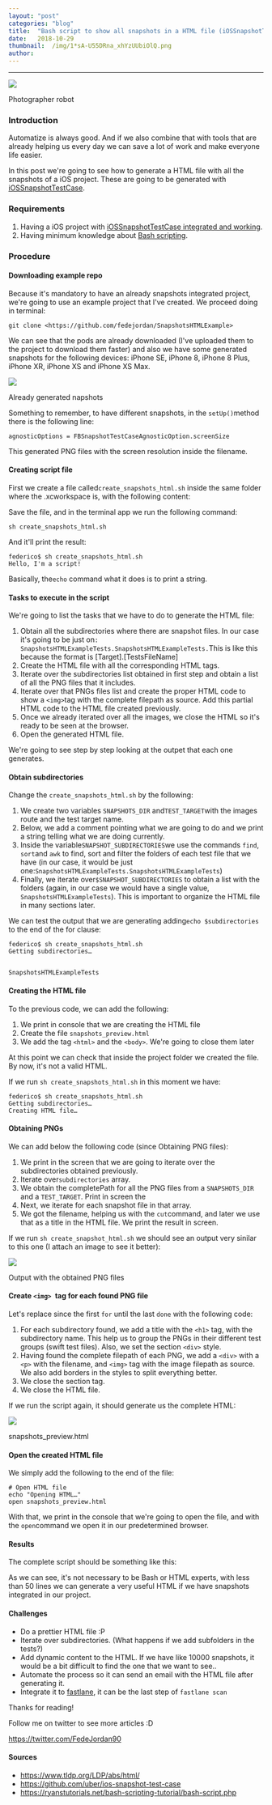 ```yaml
---
layout:	"post"
categories:	"blog"
title:	"Bash script to show all snapshots in a HTML file (iOSSnapshotTestCase + Bash + HTML/CSS)"
date:	2018-10-29
thumbnail:	/img/1*sA-U55DRna_xhYzUUbiOlQ.png
author:	
---
```


* * *

![](/img/1*sA-U55DRna_xhYzUUbiOlQ.png)

Photographer robot

### Introduction

Automatize is always good. And if we also combine that with tools that are
already helping us every day we can save a lot of work and make everyone life
easier.

In this post we're going to see how to generate a HTML file with all the
snapshots of a iOS project. These are going to be generated with
[iOSSnapshotTestCase](https://github.com/uber/ios-snapshot-test-case).

### Requirements

  1. Having a iOS project with [iOSSnapshotTestCase integrated and working](https://medium.com/@federicojordn/how-to-do-ui-testing-in-ios-with-fbsnapshottestcase-caea27e3d5f4).
  2. Having minimum knowledge about [Bash scripting](https://ryanstutorials.net/bash-scripting-tutorial/bash-script.php).

### Procedure

#### Downloading example repo

Because it's mandatory to have an already snapshots integrated project, we're
going to use an example project that I've created. We proceed doing in
terminal:

`git clone <https://github.com/fedejordan/SnapshotsHTMLExample>`

We can see that the pods are already downloaded (I've uploaded them to the
project to download them faster) and also we have some generated snapshots for
the following devices: iPhone SE, iPhone 8, iPhone 8 Plus, iPhone XR, iPhone
XS and iPhone XS Max.

![](/img/1*GWhstAjtcGeqwG_jM2_iwA.png)

Already generated napshots

Something to remember, to have different snapshots, in the `setUp()`method
there is the following line:

`agnosticOptions = FBSnapshotTestCaseAgnosticOption.screenSize`

This generated PNG files with the screen resolution inside the filename.

#### Creating script file

First we create a file called`create_snapshots_html.sh` inside the same folder
where the .xcworkspace is, with the following content:

Save the file, and in the terminal app we run the following command:

`sh create_snapshots_html.sh`

And it'll print the result:

    
    
    federico$ sh create_snapshots_html.sh   
    Hello, I'm a script!

Basically, the`echo` command what it does is to print a string.

#### Tasks to execute in the script

We're going to list the tasks that we have to do to generate the HTML file:

  1. Obtain all the subdirectories where there are snapshot files. In our case it's going to be just on`: SnapshotsHTMLExampleTests.SnapshotsHTMLExampleTests.`This is like this because the format is [Target].[TestsFileName]
  2. Create the HTML file with all the corresponding HTML tags.
  3. Iterate over the subdirectories list obtained in first step and obtain a list of all the PNG files that it includes.
  4. Iterate over that PNGs files list and create the proper HTML code to show a `<img>`tag with the complete filepath as source. Add this partial HTML code to the HTML file created previously.
  5. Once we already iterated over all the images, we close the HTML so it's ready to be seen at the browser.
  6. Open the generated HTML file.

We're going to see step by step looking at the outpet that each one generates.

#### Obtain subdirectories

Change the `create_snapshots_html.sh` by the following:

  1. We create two variables `SNAPSHOTS_DIR` and`TEST_TARGET`with the images route and the test target name.
  2. Below, we add a comment pointing what we are going to do and we print a string telling what we are doing currently.
  3. Inside the variable`SNAPSHOT_SUBDIRECTORIES`we use the commands `find`, `sort`and `awk` to find, sort and filter the folders of each test file that we have (in our case, it would be just one:`SnapshotsHTMLExampleTests.SnapshotsHTMLExampleTests`)
  4. Finally, we iterate over`$SNAPSHOT_SUBDIRECTORIES` to obtain a list with the folders (again, in our case we would have a single value, `SnapshotsHTMLExampleTests`). This is important to organize the HTML file in many sections later.

We can test the output that we are generating adding`echo $subdirectories` to
the end of the for clause:

    
    
    federico$ sh create_snapshots_html.sh   
    Getting subdirectories…
    
    
    SnapshotsHTMLExampleTests

#### Creating the HTML file

To the previous code, we can add the following:

  1. We print in console that we are creating the HTML file
  2. Create the file `snapshots_preview.html`
  3. We add the tag `<html>` and the `<body>`. We're going to close them later

At this point we can check that inside the project folder we created the file.
By now, it's not a valid HTML.

If we run `sh create_snapshots_html.sh` in this moment we have:

    
    
    federico$ sh create_snapshots_html.sh   
    Getting subdirectories…  
    Creating HTML file…

#### Obtaining PNGs

We can add below the following code (since Obtaining PNG files):

  1. We print in the screen that we are going to iterate over the subdirectories obtained previously.
  2. Iterate over`subdirectories` array.
  3. We obtain the completePath for all the PNG files from a `SNAPSHOTS_DIR` and a `TEST_TARGET`. Print in screen the
  4. Next, we iterate for each snapshot file in that array.
  5. We got the filename, helping us with the `cut`command, and later we use that as a title in the HTML file. We print the result in screen.

If we run `sh create_snapshot_html.sh` we should see an output very sinilar to
this one (I attach an image to see it better):

![](/img/1*cl0Ev1UzW0cGItqImpB-pw.png)

Output with the obtained PNG files

#### Create `<img> `tag for each found PNG file

Let's replace since the first `for` until the last `done` with the following
code:

  1. For each subdirectory found, we add a title with the `<h1>` tag, with the subdirectory name. This help us to group the PNGs in their different test groups (swift test files). Also, we set the section `<div>` style.
  2. Having found the complete filepath of each PNG, we add a `<div>` with a `<p>` with the filename, and `<img>` tag with the image filepath as source. We also add borders in the styles to split everything better.
  3. We close the section tag.
  4. We close the HTML file.

If we run the script again, it should generate us the complete HTML:

![](/img/1*5zXzGDJ91ufuSKHJS6UF7A.png)

snapshots_preview.html

#### Open the created HTML file

We simply add the following to the end of the file:

    
    
    # Open HTML file  
    echo "Opening HTML…"  
    open snapshots_preview.html

With that, we print in the console that we're going to open the file, and with
the `open`command we open it in our predetermined browser.

#### Results

The complete script should be something like this:

As we can see, it's not necessary to be Bash or HTML experts, with less than
50 lines we can generate a very useful HTML if we have snapshots integrated in
our project.

#### Challenges

  * Do a prettier HTML file :P
  * Iterate over subdirectories. (What happens if we add subfolders in the tests?)
  * Add dynamic content to the HTML. If we have like 10000 snapshots, it would be a bit difficult to find the one that we want to see..
  * Automate the process so it can send an email with the HTML file after generating it.
  * Integrate it to [fastlane](https://fastlane.tools/), it can be the last step of `fastlane scan`

Thanks for reading!

Follow me on twitter to see more articles :D

<https://twitter.com/FedeJordan90>

#### Sources

  * <https://www.tldp.org/LDP/abs/html/>
  * <https://github.com/uber/ios-snapshot-test-case>
  * <https://ryanstutorials.net/bash-scripting-tutorial/bash-script.php>

